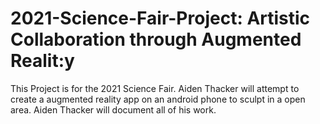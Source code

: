# 2021-Science-Fair-Project: Artistic Collaboration through Augmented Realit:y
 
This Project is for the 2021 Science Fair. Aiden Thacker will attempt to create a augmented reality app on an android phone to sculpt in a open area. Aiden Thacker will document all of his work.  

